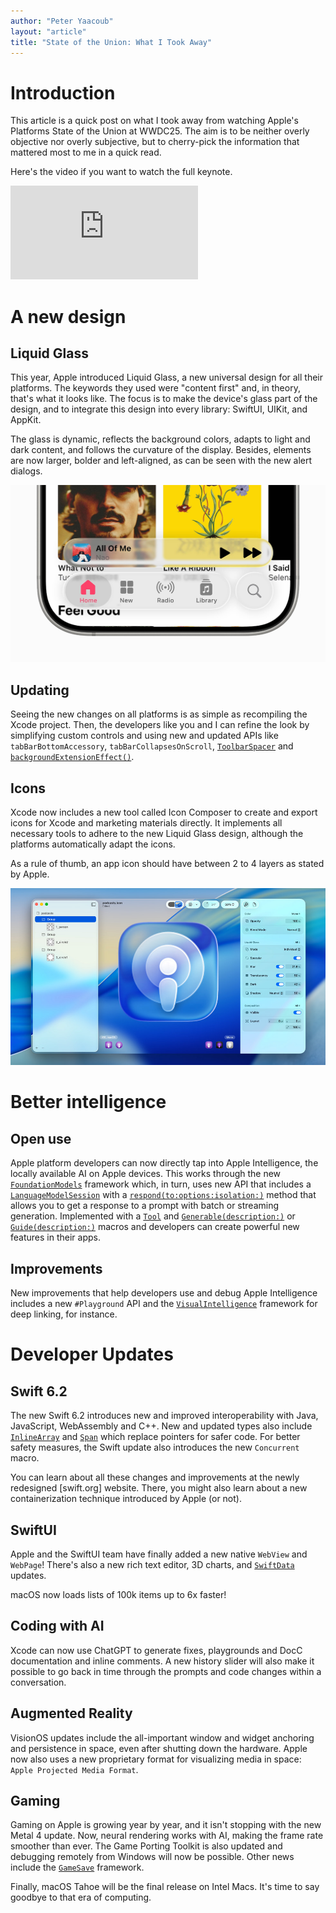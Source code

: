 ```yaml
---
author: "Peter Yaacoub"
layout: "article"
title: "State of the Union: What I Took Away"
---
```


# Introduction

This article is a quick post on what I took away from watching Apple's Platforms State of the Union at WWDC25. The aim is to be neither overly objective nor overly subjective, but to cherry-pick the information that mattered most to me in a quick read.

Here's the video if you want to watch the full keynote.

<iframe src="https://www.youtube.com/embed/51iONeETSng?si=IZGWzJ3ZteqHJa0h" title="YouTube video player" frameborder="0" allow="accelerometer; autoplay; clipboard-write; encrypted-media; gyroscope; picture-in-picture; web-share" referrerpolicy="strict-origin-when-cross-origin" allowfullscreen class="youtube"></iframe>

# A new design

## Liquid Glass

This year, Apple introduced Liquid Glass, a new universal design for all their platforms. The keywords they used were "content first" and, in theory, that's what it looks like. The focus is to make the device's glass part of the design, and to integrate this design into every library: SwiftUI, UIKit, and AppKit.

The glass is dynamic, reflects the background colors, adapts to light and dark content, and follows the curvature of the display. Besides, elements are now larger, bolder and left-aligned, as can be seen with the new alert dialogs.

![Liquid Glass](/-assets/images/articles/swift-tip/state-of-the-union-what-i-took-away/liquid_glass.png)

## Updating

Seeing the new changes on all platforms is as simple as recompiling the Xcode project. Then, the developers like you and I can refine the look by simplifying custom controls and using new and updated APIs like `tabBarBottomAccessory`, `tabBarCollapsesOnScroll`, [`ToolbarSpacer`](https://developer.apple.com/documentation/swiftui/toolbarspacer/) and [`backgroundExtensionEffect()`](https://developer.apple.com/documentation/swiftui/view/backgroundextensioneffect()).

## Icons

Xcode now includes a new tool called Icon Composer to create and export icons for Xcode and marketing materials directly. It implements all necessary tools to adhere to the new Liquid Glass design, although the platforms automatically adapt the icons.

As a rule of thumb, an app icon should have between 2 to 4 layers as stated by Apple.

![Icon Composer](/-assets/images/articles/swift-tip/state-of-the-union-what-i-took-away/icons.png)

# Better intelligence

## Open use

Apple platform developers can now directly tap into Apple Intelligence, the locally available AI on Apple devices. This works through the new [`FoundationModels`](https://developer.apple.com/documentation/FoundationModels) framework which, in turn, uses new API that includes a [`LanguageModelSession`](https://developer.apple.com/documentation/foundationmodels/languagemodelsession) with a [`respond(to:options:isolation:)`](https://developer.apple.com/documentation/foundationmodels/languagemodelsession/respond(to:options:isolation:)) method that allows you to get a response to a prompt with batch or streaming generation. Implemented with a [`Tool`](https://developer.apple.com/documentation/foundationmodels/tool) and [`Generable(description:)`](https://developer.apple.com/documentation/foundationmodels/generable(description:)) or [`Guide(description:)`](https://developer.apple.com/documentation/foundationmodels/guide(description:)) macros and developers can create powerful new features in their apps.

## Improvements

New improvements that help developers use and debug Apple Intelligence includes a new `#Playground` API and the [`VisualIntelligence`](https://developer.apple.com/documentation/VisualIntelligence) framework for deep linking, for instance.

# Developer Updates

## Swift 6.2

The new Swift 6.2 introduces new and improved interoperability with Java, JavaScript, WebAssembly and C++. New and updated types also include [`InlineArray`](https://developer.apple.com/documentation/swift/inlinearray?changes=l_9) and [`Span`](https://developer.apple.com/documentation/swift/span?changes=la) which replace pointers for safer code. For better safety measures, the Swift update also introduces the new `Concurrent` macro.

You can learn about all these changes and improvements at the newly redesigned [swift.org] website. There, you might also learn about a new containerization technique introduced by Apple (or not).

## SwiftUI

Apple and the SwiftUI team have finally added a new native `WebView` and `WebPage`! There's also a new rich text editor, 3D charts, and [`SwiftData`](https://developer.apple.com/documentation/SwiftData) updates.

macOS now loads lists of 100k items up to 6x faster!

## Coding with AI

Xcode can now use ChatGPT to generate fixes, playgrounds and DocC documentation and inline comments. A new history slider will also make it possible to go back in time through the prompts and code changes within a conversation.

## Augmented Reality

VisionOS updates include the all-important window and widget anchoring and persistence in space, even after shutting down the hardware. Apple now also uses a new proprietary format for visualizing media in space: `Apple Projected Media Format`.

## Gaming

Gaming on Apple is growing year by year, and it isn't stopping with the new Metal 4 update. Now, neural rendering works with AI, making the frame rate smoother than ever. The Game Porting Toolkit is also updated and debugging remotely from Windows will now be possible. Other news include the [`GameSave`](https://developer.apple.com/documentation/GameSave) framework.

Finally, macOS Tahoe will be the final release on Intel Macs. It's time to say goodbye to that era of computing.